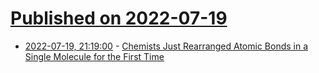 # [Published on 2022-07-19](index.md)

* [2022-07-19, 21:19:00](https://soylentnews.org/article.pl?sid=22/07/18/181219&from=rss) - [Chemists Just Rearranged Atomic Bonds in a Single Molecule for the First Time](https://soylentnews.org/article.pl?sid=22/07/18/181219&from=rss)

